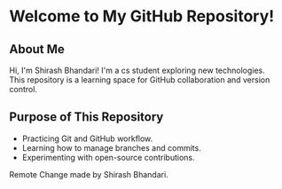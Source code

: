 # Welcome to My GitHub Repository!

## About Me
Hi, I'm Shirash Bhandari! I'm a cs student exploring new technologies.  
This repository is a learning space for GitHub collaboration and version control.

## Purpose of This Repository
- Practicing Git and GitHub workflow.
- Learning how to manage branches and commits.
- Experimenting with open-source contributions.

Remote Change made by Shirash Bhandari.
